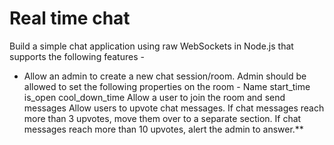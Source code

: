 # Real time chat

Build a simple chat application using raw WebSockets in Node.js that supports the following features -

- Allow an admin to create a new chat session/room. Admin should be allowed to set the following properties on the room -
Name
start_time
is_open
cool_down_time
Allow a user to join the room and send messages
Allow users to upvote chat messages.
If chat messages reach more than 3 upvotes, move them over to a separate section.
If chat messages reach more than 10 upvotes, alert the admin to answer.**
